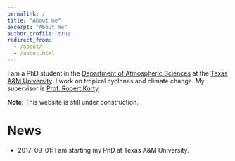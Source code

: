 ```yaml
---
permalink: /
title: "About me"
excerpt: "About me"
author_profile: true
redirect_from: 
  - /about/
  - /about.html
---
```


I am a PhD student in the [Department of Atmospheric Sciences](https://atmo.tamu.edu/) at the [Texas A&M University](https://www.tamu.edu/). I work on tropical cyclones and climate change. My supervisor is [Prof. Robert Korty](https://atmo.tamu.edu/people/profiles/faculty/kortyrobert.html).

**Note**: This website is still under construction.

News
======
* 2017-09-01: I am starting my PhD at Texas A&M University.
